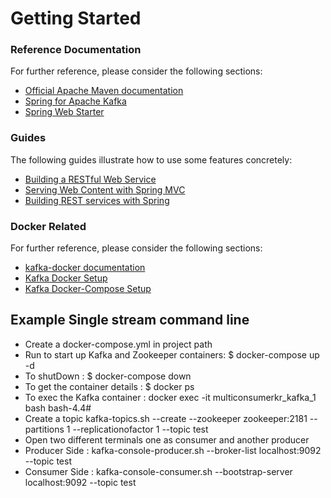 # Getting Started

### Reference Documentation
For further reference, please consider the following sections:

* [Official Apache Maven documentation](https://maven.apache.org/guides/index.html)
* [Spring for Apache Kafka](https://docs.spring.io/spring-boot/docs/{bootVersion}/reference/htmlsingle/#boot-features-kafka)
* [Spring Web Starter](https://docs.spring.io/spring-boot/docs/{bootVersion}/reference/htmlsingle/#boot-features-developing-web-applications)

### Guides
The following guides illustrate how to use some features concretely:

* [Building a RESTful Web Service](https://spring.io/guides/gs/rest-service/)
* [Serving Web Content with Spring MVC](https://spring.io/guides/gs/serving-web-content/)
* [Building REST services with Spring](https://spring.io/guides/tutorials/bookmarks/)

### Docker Related
For further reference, please consider the following sections:

* [kafka-docker documentation](https://hub.docker.com/r/wurstmeister/kafka/)
* [Kafka Docker Setup](http://wurstmeister.github.io/kafka-docker/)
* [Kafka Docker-Compose Setup](https://linuxhint.com/docker_compose_kafka/)

## Example Single stream command line
* Create a docker-compose.yml in project path
* Run to start up Kafka and Zookeeper containers: $ docker-compose up -d 
* To shutDown : $ docker-compose down
* To get the container details : $ docker ps
* To exec the Kafka container : 
docker exec -it multiconsumerkr_kafka_1 bash
bash-4.4#
* Create a topic
kafka-topics.sh --create --zookeeper zookeeper:2181 --partitions 1 --replicationofactor 1 --topic test
* Open two different terminals one as consumer and another producer
* Producer Side : kafka-console-producer.sh --broker-list localhost:9092 --topic test
* Consumer Side : kafka-console-consumer.sh --bootstrap-server localhost:9092 --topic test
